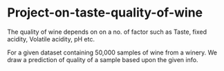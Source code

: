 # Project-on-taste-quality-of-wine

The quality of wine depends on on a no. of factor such as Taste, fixed acidity, Volatile acidity, pH etc.

For a given dataset containing 50,000 samples of wine from a winery.
We draw a prediction of quality of a sample based upon the given info.
